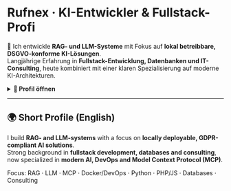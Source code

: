 # Rufnex · KI-Entwickler & Fullstack-Profi

👋 Ich entwickle **RAG- und LLM-Systeme** mit Fokus auf **lokal betreibbare, DSGVO-konforme KI-Lösungen**.  
Langjährige Erfahrung in **Fullstack-Entwicklung, Datenbanken und IT-Consulting**, heute kombiniert mit einer klaren Spezialisierung auf moderne KI-Architekturen.

<details>
<summary><strong>🔽 Profil öffnen</strong></summary>

## 🔎 Fokus: KI & moderne Systeme
- Retrieval-Augmented Generation (RAG) mit Qdrant, Ollama, LangChain u. a.  
- LLM-Integrationen: Prompting, Agenten, Tool-Use, Model Context Protocol (MCP)  
- DevOps: Docker/Compose, reproducible Stacks, Monitoring  
- Saubere Software-Architekturen: modular, testbar, skalierbar  

<details>
<summary>🛠️ Basis & Breite (aufklappen)</summary>

- Fullstack: PHP (Laravel, Symfony, Joomla), JavaScript/TypeScript (Vue, Node)  
- Datenbanken: MySQL, MariaDB, PostgreSQL, Oracle  
- Python: Data, ML, KI-Workflows  
- Weitere Sprachen: C++, R, u. a.  
- Consulting: Architektur, Skalierung, digitale Strategien  

</details>

<details>
<summary>🌐 Sprachkenntnisse (aufklappen)</summary>

- Deutsch: Muttersprache  
- Englisch: fließend  
- Bairisch: fließend 😉  
- Italienisch & Französisch: Grundkenntnisse  

</details>

## 📌 Kontakt
- Website: https://jg-webdesign.de  
- LinkedIn: https://www.linkedin.com/in/johannes-gamperl-7b29689b/

</details>

---

## 🌍 Short Profile (English)

I build **RAG- and LLM-systems** with a focus on **locally deployable, GDPR-compliant AI solutions**.  
Strong background in **fullstack development, databases and consulting**, now specialized in **modern AI, DevOps and Model Context Protocol (MCP)**.

Focus: RAG · LLM · MCP · Docker/DevOps · Python · PHP/JS · Databases · Consulting
